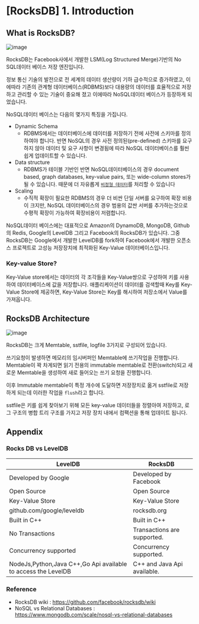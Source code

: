# [RocksDB] 1. Introduction

## What is RocksDB?
![image](https://user-images.githubusercontent.com/28651727/124079851-a09b4280-da84-11eb-87c1-c8e525739628.png)

RocksDB는 Facebook사에서 개발한 LSM(Log Structured Merge)기반의 No SQL데이터 베이스 저장 엔진입니다.

정보 통신 기술의 발전으로 전 세계의 데이터 생산량이 기하 급수적으로 증가하였고, 이에따라 기존의 관계형 데이터베이스(RDBMS)보다 대용량의 데이터를 효율적으로 저장하고 관리할 수 있는 기술이 중요해 졌고 이에따라 NoSQL데이터 베이스가 등장하게 되었습니다. 

NoSQL데이터 베이스는 다음의 몇가지 특징을 가집니다.
- Dynamic Schema
  - RDBMS에서는 데이터베이스에 데이터를 저장하기 전에 사전에 스키마를 정의하여야 합니다. 반면 NoSQL의 경우 사전 정의된(pre-defined) 스키마를 요구하지 않아 데이터 및 요구 사항이 변경됨에 따라 NoSQL 데이터베이스를 훨씬 쉽게 업데이트할 수 있습니다. 
- Data structure
  - RDBMS가 테이블 기반인 반면 NoSQL데이터베이스의 경우 document based, graph databases, key-value pairs, 또는 wide-column stores가 될 수 있습니다. 때문에 더 자유롭게 [`비정형 데이터`](https://www.mongodb.com/unstructured-data)를 처리할 수 있습니다
- Scaling
  - 수직적 확장이 필요한 RDBMS의 경우 더 비싼 단일 서버를 요구하여 확장 비용이 크지만, NoSQL 데이터베이스의 경우 범용의 값싼 서버를 추가하는것으로 수평적 확장이 가능하여 확장비용이 저렴합니다.

NoSQL데이터 베이스에는 대표적으로 Amazon의 DynamoDB, MongoDB, Github의 Redis, Google의 LevelDB 그리고 Facebook의 RocksDB가 있습니다. 그중 RocksDB는 Google에서 개발한 LevelDB를 fork하여 Facebook에서 개발한 오픈소스 프로젝트로 고성능 저장장치에 최적화된 Key-Value 데이터베이스입니다.

### Key-value Store?
Key-Value store에서는 데이터의 각 조각들을 Key-Value쌍으로 구성하여 키를 사용하여 데이터베이스에 값을 저장합니다. 애플리케이션이 데이터를 검색할때 Key를 Key-Value Store에 제공하면, Key-Value Store는 Key를 해시하여 저장소에서 Value를 가져옵니다.

## RocksDB Architecture
![image](https://user-images.githubusercontent.com/28651727/124079742-806b8380-da84-11eb-8aa4-fc306c967f27.png)

RocksDB는 크게 Memtable, sstfile, logfile 3가지로 구성되어 있습니다. 

쓰기요청이 발생하면 메모리의 임시버퍼인 Memtable에 쓰기작업을 진행합니다. Memtable이 꽉 차게되면 읽기 전용의 immutable memtable로 전환(switch)되고 새로운 Memtable을 생성하여 새로 들어오는 쓰기 요청을 진행합니다. 

이후 Immutable memtable이 특정 개수에 도달하면 저장장치로 옮겨 sstfile로 저장하게 되는데 이러한 작업을 `flush`라고 합니다. 

sstfile은 키를 쉽게 찾아보기 위해 모든 key-value 데이터들을 정렬아여 저장하고, 로그 구조의 병합 트리 구조를 가지고 저장 장치 내에서 컴팩션을 통해 업데이트 됩니다.

## Appendix
### Rocks DB vs LevelDB

| LevelDB                                                       | RocksDB                     |
| ------------------------------------------------------------- | --------------------------- |
| Developed by Google                                           | Developed by Facebook       |
| Open Source                                                   | Open Source                 |
| Key-Value Store                                               | Key-Value Store             |
| github.com/­google/­leveldb                                   | rocksdb.org                 |
| Built in C++                                                  | Built in C++                |
| No Transactions                                               | Transactions are supported. |
| Concurrency supported                                         | Concurrency supported.      |
| NodeJs,Python,Java C++,Go Api available to access the LevelDB | C++ and Java Api available. |

### Reference
- RocksDB wiki : https://github.com/facebook/rocksdb/wiki
- NoSQL vs Relational Databases : https://www.mongodb.com/scale/nosql-vs-relational-databases